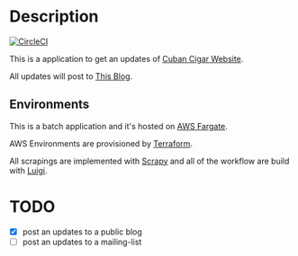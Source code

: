 
# Description 

[![CircleCI](https://circleci.com/gh/keng000/crawler-cigar-list/tree/master.svg?style=svg)](https://circleci.com/gh/keng000/crawler-cigar-list/tree/master)

This is a application to get an updates of [Cuban Cigar Website](https://www.cubancigarwebsite.com/).

All updates will post to [This Blog](https://cigar-kengo000.hatenablog.com/).

 
## Environments

This is a batch application and it's hosted on [AWS Fargate](https://aws.amazon.com/fargate/).

AWS Environments are provisioned by [Terraform](https://www.terraform.io/).

All scrapings are implemented with [Scrapy](https://scrapy.org/) and all of the workflow are build with [Luigi](https://github.com/spotify/luigi).

# TODO

- [x] post an updates to a public blog
- [ ] post an updates to a mailing-list